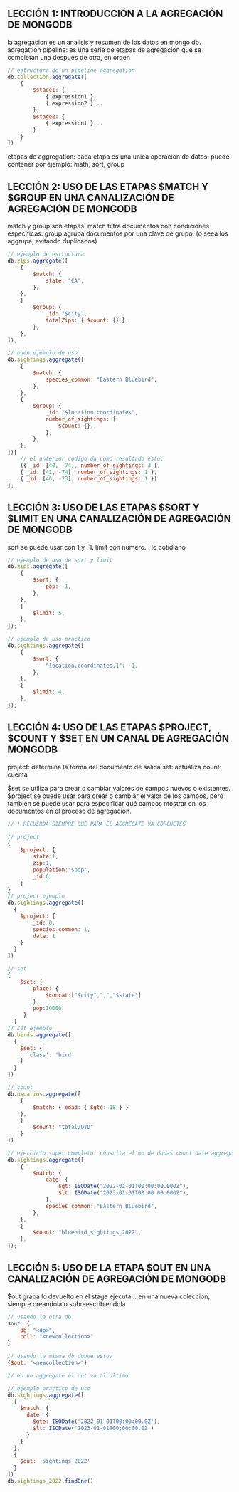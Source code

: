 ## LECCIÓN 1: INTRODUCCIÓN A LA AGREGACIÓN DE MONGODB

la agregacion es un analisis y resumen de los datos en mongo db.
agregattion pipeline: es una serie de etapas de agregacion que se completan una despues de otra, en orden

```javascript
// estructura de un pipeline aggregation
db.collection.aggregate([
    {
        $stage1: {
            { expression1 },
            { expression2 }...
        },
        $stage2: {
            { expression1 }...
        }
    }
])

```

etapas de aggregation: cada etapa es una unica operacion de datos. puede contener por ejemplo: math, sort, group

## LECCIÓN 2: USO DE LAS ETAPAS $MATCH Y $GROUP EN UNA CANALIZACIÓN DE AGREGACIÓN DE MONGODB

match y group son etapas.
match filtra documentos con condiciones específicas.
group agrupa documentos por una clave de grupo. (o seea los aggrupa, evitando duplicados)

```javascript
// ejemplo de estructura
db.zips.aggregate([
    {
        $match: {
            state: "CA",
        },
    },
    {
        $group: {
            _id: "$city",
            totalZips: { $count: {} },
        },
    },
]);

// buen ejemplo de uso
db.sightings.aggregate([
    {
        $match: {
            species_common: "Eastern Bluebird",
        },
    },
    {
        $group: {
            _id: "$location.coordinates",
            number_of_sightings: {
                $count: {},
            },
        },
    },
])[
    // el anterior codigo da como resultado esto:
    ({ _id: [40, -74], number_of_sightings: 3 },
    { _id: [41, -74], number_of_sightings: 1 },
    { _id: [40, -73], number_of_sightings: 1 })
];
```

## LECCIÓN 3: USO DE LAS ETAPAS $SORT Y $LIMIT EN UNA CANALIZACIÓN DE AGREGACIÓN DE MONGODB

sort se puede usar con 1 y -1. limit con numero... lo cotidiano

```javascript
// ejemplo de uso de sort y limit
db.zips.aggregate([
    {
        $sort: {
            pop: -1,
        },
    },
    {
        $limit: 5,
    },
]);

// ejemplo de uso practico
db.sightings.aggregate([
    {
        $sort: {
            "location.coordinates.1": -1,
        },
    },
    {
        $limit: 4,
    },
]);
```

## LECCIÓN 4: USO DE LAS ETAPAS $PROJECT, $COUNT Y $SET EN UN CANAL DE AGREGACIÓN MONGODB

project: determina la forma del documento de salida
set: actualiza
count: cuenta

$set se utiliza para crear o cambiar valores de campos nuevos o existentes. $project se puede usar para crear o cambiar el valor de los campos, pero también se puede usar para especificar qué campos mostrar en los documentos en el proceso de agregación.

```javascript
// ! RECUERDA SIEMPRE QUE PARA EL AGGREGATE VA CORCHETES

// project
{
    $project: {
        state:1,
        zip:1,
        population:"$pop",
        _id:0
    }
}
// project ejemplo
db.sightings.aggregate([
  {
    $project: {
        _id: 0,
        species_common: 1,
        date: 1
    }
  }
])

// set
{
    $set: {
        place: {
            $concat:["$city",",","$state"]
        },
        pop:10000
     }
  }
// set ejemplo
db.birds.aggregate([
  {
    $set: {
      'class': 'bird'
    }
  }
])

// count
db.usuarios.aggregate([
    {
        $match: { edad: { $gte: 18 } }
    },
    {
        $count: "totalJOJO"
    }
])


```

```javascript
// ejercicio super completo: consulta el md de dudas count date aggregation
db.sightings.aggregate([
    {
        $match: {
            date: {
                $gt: ISODate("2022-01-01T00:00:00.000Z"),
                $lt: ISODate("2023-01-01T00:00:00.000Z"),
            },
            species_common: "Eastern Bluebird",
        },
    },
    {
        $count: "bluebird_sightings_2022",
    },
]);
```

## LECCIÓN 5: USO DE LA ETAPA $OUT EN UNA CANALIZACIÓN DE AGREGACIÓN DE MONGODB

$out graba lo devuelto en el stage ejecuta... en una nueva coleccion, siempre creandola o sobreescribiendola

```javascript
// usando la otra db
$out: {
    db: "<db>",
    coll: "<newcollection>"
}

// usando la misma db donde estoy
{$out: "<newcollection>"}

// en un aggregate el out va al ultimo

// ejemplo practico de uso
db.sightings.aggregate([
  {
    $match: {
      date: {
        $gte: ISODate('2022-01-01T00:00:00.0Z'),
        $lt: ISODate('2023-01-01T00:00:00.0Z')
      }
    }
  },
  {
    $out: 'sightings_2022'
  }
])
db.sightings_2022.findOne()
```
